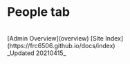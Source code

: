 # People tab

</br>
[Admin Overview](overview)
[Site Index](https://frc6506.github.io/docs/index)
</br>
_Updated 20210415_

